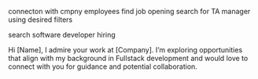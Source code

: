 connecton with cmpny employees
find job opening
search for TA manager using desired filters

search software developer hiring

Hi [Name], I admire your work at [Company]. I’m exploring opportunities that align with my background in Fullstack development and would love to connect with you for guidance and potential collaboration.
